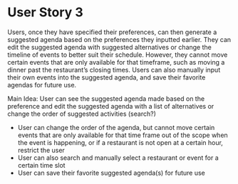 # User Story 3

  Users, once they have specified their preferences, can then generate a suggested agenda based on the preferences they inputted earlier. They can edit the suggested agenda with suggested alternatives or change the timeline of events to better suit their schedule. However, they cannot move certain events that are only available for that timeframe, such as moving a dinner past the restaurant’s closing times. Users can also manually input their own events into the suggested agenda, and save their favorite agendas for future use.

Main Idea: User can see the suggested agenda made based on the preference and edit the suggested agenda with a list of alternatives or change the order of suggested activities (search?)
  - User can change the order of the agenda, but cannot move certain events that are only available for that time frame  out of the scope when the event is happening, or if a restaurant is not open at a certain hour, restrict the user
  - User can also search and manually select a restaurant or event for a certain time slot
  - User can save their favorite suggested agenda(s) for future use
